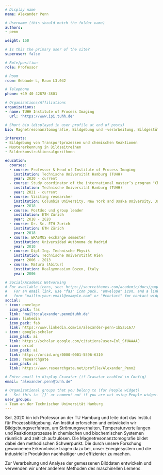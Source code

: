 ```yaml
---
# Display name
name: Alexander Penn

# Username (this should match the folder name)
authors:
- penn

weight: 150

# Is this the primary user of the site?
superuser: false

# Role/position
role: Professor

# Room
room: Gebäude L, Raum L3.042

# Telephone
phone: +49 40 42878-3801

# Organizations/Affiliations
organizations:
- name: TUHH Institute of Process Imaging
  url: "https://www.ipi.tuhh.de"

# Short bio (displayed in user profile at end of posts)
bio: Magnetresonanztomografie, Bildgebung und -verarbeitung, Bildgestützte Prozesstechnik

interests:
- Bildgebung von Transportprozessen und chemischen Reaktionen
- Mustererkennung in Bildzeitreihen
- Bildrekonstruktionsalgorithmen

education:
  courses:
  - course: Professor & Head of Institute of Process Imaging
    institution: Technische Universität Hamburg (TUHH)
    year: 2020 - current
  - course: Study coordinator of the international master’s program "Chemical and Bioprocess Engineering"
    institution: Technische Universität Hamburg (TUHH)
    year: 2021 - current
  - course: Visiting researcher
    institution: Columbia University, New York and Osaka University, Japan
    year: 2018
  - course: Postdoc und group leader
    institution: ETH Zürich
    year: 2018 - 2020
  - course: Dr. Sc. ETH Zurich
    institution: ETH Zürich
    year: 2018
  - course: ERASMUS exchange semester
    institution: Universidad Autónoma de Madrid
    year: 2010
  - course: Dipl-Ing. Technische Physik
    institution: Technische Universtität Wien
    year: 2006 - 2013
  - course: Matura (Abitur)
    institution: Realgymnasium Bozen, Italy
    year: 2006

# Social/Academic Networking
# For available icons, see: https://sourcethemes.com/academic/docs/page-builder/#icons
#   For an email link, use "fas" icon pack, "envelope" icon, and a link in the
#   form "mailto:your-email@example.com" or "#contact" for contact widget.
social:
- icon: envelope
  icon_pack: fas
  link: "mailto:alexander.penn@tuhh.de"
- icon: linkedin
  icon_pack: fab
  link: https://www.linkedin.com/in/alexander-penn-1b5a5167/
- icon: google-scholar
  icon_pack: ai
  link: https://scholar.google.com/citations?user=Inl_SfUAAAAJ
- icon: orcid
  icon_pack: ai
  link: https://orcid.org/0000-0001-5596-6310
- icon: researchgate
  icon_pack: ai
  link: https://www.researchgate.net/profile/Alexander_Penn2

# Enter email to display Gravatar (if Gravatar enabled in Config)
email: "alexander.penn@tuhh.de"

# Organizational groups that you belong to (for People widget)
#   Set this to `[]` or comment out if you are not using People widget.
user_groups:
- Team an der Technischen Universität Hamburg
---
```


Seit 2020 bin ich Professor an der TU Hamburg und leite dort das Institut für Prozessbildgebung. Am Institut erforschen und entwickeln wir Bildgebungsverfahren, um Strömungsverhalten, Temperaturverteilungen und Reaktionsprozesse in chemischen und biochemischen Systemen räumlich und zeitlich aufzulösen. Die Magnetresonanztomografie bildet dabei den methodischen Schwerpunkt. Die durch unsere Forschung gewonnenen Erkenntnisse tragen dazu bei, unser Energiesystem und die industrielle Produktion nachhaltiger und effizienter zu machen.

Zur Verarbeitung und Analyse der gemessenen Bilddaten entwickeln und verwenden wir unter anderem Methoden des maschinellen Lernens.
